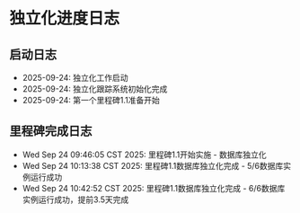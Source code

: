 # 独立化进度日志

## 启动日志
- 2025-09-24: 独立化工作启动
- 2025-09-24: 独立化跟踪系统初始化完成
- 2025-09-24: 第一个里程碑1.1准备开始

## 里程碑完成日志
- Wed Sep 24 09:46:05 CST 2025: 里程碑1.1开始实施 - 数据库独立化
- Wed Sep 24 10:13:38 CST 2025: 里程碑1.1数据库独立化完成 - 5/6数据库实例运行成功
- Wed Sep 24 10:42:52 CST 2025: 里程碑1.1数据库独立化完成 - 6/6数据库实例运行成功，提前3.5天完成
